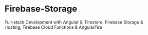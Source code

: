 # Firebase-Storage
Full-stack Development with Angular 9, Firestore, Firebase Storage &amp; Hosting, Firebase Cloud Functions &amp; AngularFire
